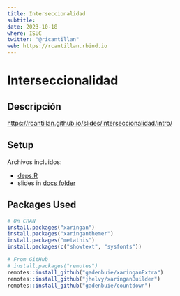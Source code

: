 ```yaml
---
title: Interseccionalidad
subtitle: 
date: 2023-10-18
where: ISUC
twitter: "@ricantillan"
web: https://rcantillan.rbind.io
---
```


# Interseccionalidad

## Descripción 

https://rcantillan.github.io/slides/interseccionalidad/intro/

## Setup

Archivos incluidos:

- [deps.R](deps.R)
- slides in [docs folder](docs)

## Packages Used

```r
# On CRAN
install.packages("xaringan")
install.packages("xaringanthemer")
install.packages("metathis")
install.packages(c("showtext", "sysfonts"))

# From GitHub
# install.packages("remotes")
remotes::install_github("gadenbuie/xaringanExtra")
remotes::install_github("jhelvy/xaringanBuilder")
remotes::install_github("gadenbuie/countdown")
```
